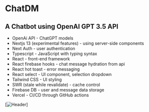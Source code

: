 
# ChatDM


## A Chatbot using OpenAI GPT 3.5 API


* OpenAi API - ChatGPT models
* Nextjs 13 (experimental features) - using server-side components
* Next Auth - user authentication
* Typescript - JavaScript with typing syntax
* React - front-end framework
* React firebase hooks - chat message hydration from api
* React hot toast - error messaging
* React select - UI component, selection dropdown
* Tailwind CSS - UI styling
* SWR (stale while revalidate) - cache control
* Firebase DB - user and message data storage
* Vercel - CI/CD through GitHub actions


[![Header](https://github.com/dhipflip/chat-dm/blob/main/chat-dm.png?raw=true "Header")]
